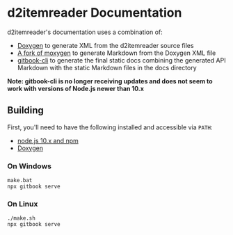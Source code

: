 d2itemreader Documentation
==========================

d2itemreader's documentation uses a combination of:
- [Doxygen](http://www.doxygen.nl/) to generate XML from the d2itemreader source files
- [A fork of moxygen](https://github.com/squeek502/moxygen) to generate Markdown from the Doxygen XML file
- [gitbook-cli](https://www.npmjs.com/package/gitbook-cli) to generate the final static docs combining the generated API Markdown with the static Markdown files in the docs directory

**Note: gitbook-cli is no longer receiving updates and does not seem to work with versions of Node.js newer than 10.x**

## Building

First, you'll need to have the following installed and accessible via `PATH`:
- [node.js 10.x and npm](https://nodejs.org/)
- [Doxygen](http://www.doxygen.nl/)

### On Windows

```
make.bat
npx gitbook serve
```

### On Linux

```
./make.sh
npx gitbook serve
```
